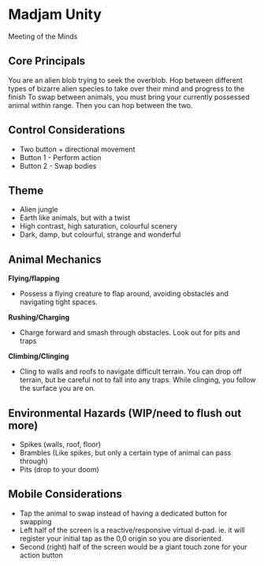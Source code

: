 # Madjam Unity
Meeting of the Minds

## Core Principals
You are an alien blob trying to seek the overblob. Hop between different types of bizarre alien species to take over their mind and progress to the finish
To swap between animals, you must bring your currently possessed animal within range. Then you can hop between the two.

## Control Considerations
* Two button + directional movement
* Button 1 - Perform action
* Button 2 - Swap bodies

## Theme
* Alien jungle
* Earth like animals, but with a twist
* High contrast, high saturation, colourful scenery
* Dark, damp, but colourful, strange and wonderful

## Animal Mechanics
**Flying/flapping**
* Possess a flying creature to flap around, avoiding obstacles and navigating tight spaces. 

**Rushing/Charging**
* Charge forward and smash through obstacles. Look out for pits and traps

**Climbing/Clinging**
* Cling to walls and roofs to navigate difficult terrain. You can drop off terrain, but be careful not to fall into any traps. While clinging, you follow the surface you are on.

## Environmental Hazards (WIP/need to flush out more)
* Spikes (walls, roof, floor)
* Brambles (Like spikes, but only a certain type of animal can pass through)
* Pits (drop to your doom)

## Mobile Considerations
* Tap the animal to swap instead of having a dedicated button for swapping
* Left half of the screen is a reactive/responsive virtual d-pad. ie. it will register your initial tap as the 0,0 origin so you are disoriented. 
* Second (right) half of the screen would be a giant touch zone for your action button
